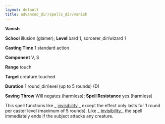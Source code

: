 ```yaml
---
layout: default
title: advanced_dir/spells_dir/vanish
---
```

 **Vanish**

**School** illusion (glamer); **Level** bard 1, sorcerer_dir/wizard 1

**Casting Time** 1 standard action

**Component** V, S

**Range** touch

**Target** creature touched

**Duration** 1 round_dir/level (up to 5 rounds) (D)

**Saving Throw** Will negates (harmless); **Spell Resistance** yes (harmless)

This spell functions like _ [invisibility](../../spells_dir/invisibility#_invisibility),_ except the effect only lasts for 1 round per caster level (maximum of 5 rounds). Like _ [invisibility](../../spells_dir/invisibility#_invisibility)_, the spell immediately ends if the subject attacks any creature.

